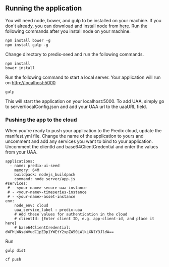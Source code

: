 ## Running the application
You will need node, bower, and gulp to be installed on your machine. If you don't already, you can download and install node from <a href="https://nodejs.org/en/download/">here</a>. Run the following commands after you install node on your machine.

```
npm install bower -g
npm install gulp -g
```

Change directory to predix-seed and run the following commands.

```
npm install
bower install
```

Run the following command to start a local server. Your application will run on <a href="http://localhost:5000">http://localhost:5000</a>

```
gulp
```

This will start the application on your localhost:5000. To add UAA, simply go to server/localConfig.json and add your UAA url to the uaaURL field.

### Pushing the app to the cloud
When you're ready to push your application to the Predix cloud, update the manifest.yml file. Change the name of the application to yours and uncomment and add any services you want to bind to your application. Uncomment the clientId and base64ClientCredential and enter the values from your UAA.
```
applications:
  - name: predix-ui-seed
    memory: 64M
    buildpack: nodejs_buildpack
    command: node server/app.js
#services:
 # - <your-name>-secure-uaa-instance
 # - <your-name>-timeseries-instance
 # - <your-name>-asset-instance
env:
    node_env: cloud
    uaa_service_label : predix-uaa
    # Add these values for authentication in the cloud
    # clientId: {Enter client ID, e.g. app-client-id, and place it here}
    # base64ClientCredential: dWFhLWNsaWVudC1pZDp1YWEtY2xpZW50LWlkLXNlY3JldA==
```
Run

```
gulp dist
```
```
cf push
```
    
    
